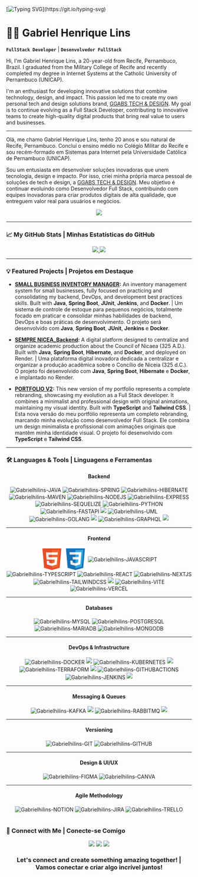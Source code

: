 [![Typing SVG](https://readme-typing-svg.demolab.com?font=Fira+Code&pause=1000&color=00B231&center=falso&vCenter=falso&repeat=verdadeiro&width=435&lines=Ol%C3%A1+amigo%2C+Bem-vindo+ao+meu+perfil!;Hello+Friend%2C+Welcome+to+my+profile!)](https://git.io/typing-svg)

# 🧑‍💻 Gabriel Henrique Lins

**`FullStack Developer`** | **`Desenvolvedor FullStack`**

Hi, I'm Gabriel Henrique Lins, a 20-year-old from Recife, Pernambuco, Brazil. I graduated from the Military College of Recife and recently completed my degree in Internet Systems at the Catholic University of Pernambuco (UNICAP).

I'm an enthusiast for developing innovative solutions that combine technology, design, and impact. This passion led me to create my own personal tech and design solutions brand, [GGABS TECH & DESIGN](https://www.ggabstechdesign.com.br/). My goal is to continue evolving as a Full Stack Developer, contributing to innovative teams to create high-quality digital products that bring real value to users and businesses.

***

Olá, me chamo Gabriel Henrique Lins, tenho 20 anos e sou natural de Recife, Pernambuco. Concluí o ensino médio no Colégio Militar do Recife e sou recém-formado em Sistemas para Internet pela Universidade Católica de Pernambuco (UNICAP).

Sou um entusiasta em desenvolver soluções inovadoras que unem tecnologia, design e impacto. Por isso, criei minha própria marca pessoal de soluções de tech e design, a [GGABS TECH & DESIGN](https://www.ggabstechdesign.com.br/). Meu objetivo é continuar evoluindo como Desenvolvedor Full Stack, contribuindo com equipes inovadoras para criar produtos digitais de alta qualidade, que entreguem valor real para usuários e negócios.

<div align="center">
  <img src="https://cdn.wallpapersafari.com/30/0/n0HOqk.gif" width="90%">
</div>

---

### 📈 My GitHub Stats | Minhas Estatísticas do GitHub

<div align="center">
  <a href="https://github.com/gabrielhilins">
    <img height="160" src="https://github-readme-stats.vercel.app/api?username=gabrielhilins&show_icons=true&theme=radical">
    <img height="160" src="https://github-readme-stats.vercel.app/api/top-langs/?username=gabrielhilins&layout=compact&theme=radical">
  </a>
</div>

---

### 💡 Featured Projects | Projetos em Destaque

- **[SMALL BUSINESS INVENTORY MANAGER](https://github.com/gabrielhilins/inventory-manager-api):** An inventory management system for small businesses, fully focused on practicing and consolidating my backend, DevOps, and development best practices skills. Built with **Java**, **Spring Boot**, **JUnit**, **Jenkins**, and **Docker**. | Um sistema de controle de estoque para pequenos negócios, totalmente focado em praticar e consolidar minhas habilidades de backend, DevOps e boas práticas de desenvolvimento. O projeto será desenvolvido com **Java**, **Spring Boot**, **JUnit**, **Jenkins** e **Docker**.

- **[SEMPRE NICEA_Backend](https://github.com/gabrielhilins/SempreNicea_backend):** A digital platform designed to centralize and organize academic production about the Council of Nicaea (325 A.D.). Built with **Java**, **Spring Boot**, **Hibernate**, and **Docker**, and deployed on Render. | Uma plataforma digital inovadora dedicada a centralizar e organizar a produção acadêmica sobre o Concílio de Niceia (325 d.C.). O projeto foi desenvolvido com **Java**, **Spring Boot**, **Hibernate** e **Docker**, e implantado no Render.

- **[PORTFOLIO V2](https://github.com/gabrielhilins/Portfolio_v2):** This new version of my portfolio represents a complete rebranding, showcasing my evolution as a Full Stack developer. It combines a minimalist and professional design with original animations, maintaining my visual identity. Built with **TypeScript** and **Tailwind CSS**. | Esta nova versão do meu portfólio representa um completo rebranding, marcando minha evolução como desenvolvedor Full Stack. Ele combina um design minimalista e profissional com animações originais que mantêm minha identidade visual. O projeto foi desenvolvido com **TypeScript** e **Tailwind CSS**.

---

### 🛠️ Languages & Tools | Linguagens e Ferramentas

<div align="center">

#### **Backend**
  <img align="center" alt="Gabrielhilins-JAVA" height="60" width="60" src="https://cdn.jsdelivr.net/gh/devicons/devicon/icons/java/java-original.svg" />
  <img align="center" alt="Gabrielhilins-SPRING" height="60" width="60" src="https://cdn.jsdelivr.net/gh/devicons/devicon@latest/icons/spring/spring-original-wordmark.svg" />
  <img align="center" alt="Gabrielhilins-HIBERNATE" height="60" width="60" src="https://cdn.jsdelivr.net/gh/devicons/devicon@latest/icons/hibernate/hibernate-plain-wordmark.svg" />
  <img align="center" alt="Gabrielhilins-MAVEN" height="60" width="60" src="https://cdn.jsdelivr.net/gh/devicons/devicon@latest/icons/maven/maven-original.svg" />
  <img align="center" alt="Gabrielhilins-NODEJS" height="60" width="60" src="https://cdn.jsdelivr.net/gh/devicons/devicon@latest/icons/nodejs/nodejs-original-wordmark.svg">
  <img align="center" alt="Gabrielhilins-EXPRESS" height="60" width="60" src="https://cdn.jsdelivr.net/gh/devicons/devicon@latest/icons/express/express-original-wordmark.svg">
  <img align="center" alt="Gabrielhilins-SEQUELIZE" height="60" width="60" src="https://cdn.jsdelivr.net/gh/devicons/devicon@latest/icons/sequelize/sequelize-original-wordmark.svg">
  <img align="center" alt="Gabrielhilins-PYTHON" height="60" width="60" src="https://cdn.jsdelivr.net/gh/devicons/devicon/icons/python/python-original.svg" />
  <img align="center" alt="Gabrielhilins-FASTAPI" height="60" width="60" src="https://cdn.jsdelivr.net/gh/devicons/devicon@latest/icons/fastapi/fastapi-original-wordmark.svg" /> <img src="https://img.shields.io/badge/Learning-65C466?style=flat-square">
  <img align="center" alt="Gabrielhilins-UML" height="60" width="60" src="https://cdn.jsdelivr.net/gh/devicons/devicon@latest/icons/unifiedmodelinglanguage/unifiedmodelinglanguage-original.svg" />
  <br>
  <img align="center" alt="Gabrielhilins-GOLANG" height="60" width="60" src="https://cdn.jsdelivr.net/gh/devicons/devicon@latest/icons/go/go-original.svg" /> <img src="https://img.shields.io/badge/Learning-65C466?style=flat-square">
  <img align="center" alt="Gabrielhilins-GRAPHQL" height="60" width="60" src="https://cdn.jsdelivr.net/gh/devicons/devicon@latest/icons/graphql/graphql-plain-wordmark.svg" /> <img src="https://img.shields.io/badge/Learning-65C466?style=flat-square">

---

#### **Frontend**
  <img align="center" alt="Gabrielhilins-HTML" height="60" width="60" src="https://raw.githubusercontent.com/devicons/devicon/master/icons/html5/html5-original.svg">
  <img align="center" alt="Gabrielhilins-CSS" height="60" width="60" src="https://raw.githubusercontent.com/devicons/devicon/master/icons/css3/css3-original.svg">
  <img align="center" alt="Gabrielhilins-JAVASCRIPT" height="60" width="60" src="https://cdn.jsdelivr.net/gh/devicons/devicon/icons/javascript/javascript-plain.svg">
  <img align="center" alt="Gabrielhilins-TYPESCRIPT" height="60" width="60" src="https://cdn.jsdelivr.net/gh/devicons/devicon@latest/icons/typescript/typescript-original.svg">
  <img align="center" alt="Gabrielhilins-REACT" height="60" width="60" src="https://cdn.jsdelivr.net/gh/devicons/devicon@latest/icons/react/react-original.svg">
  <img align="center" alt="Gabrielhilins-NEXTJS" height="60" width="60" src="https://cdn.jsdelivr.net/gh/devicons/devicon@latest/icons/nextjs/nextjs-original.svg">
  <img align="center" alt="Gabrielhilins-TAILWINDCSS" height="60" width="60" src="https://cdn.jsdelivr.net/gh/devicons/devicon@latest/icons/tailwindcss/tailwindcss-original.svg"> <img src="https://img.shields.io/badge/Learning-65C466?style=flat-square">
  <img align="center" alt="Gabrielhilins-VITE" height="60" width="60" src="https://cdn.jsdelivr.net/gh/devicons/devicon@latest/icons/vitejs/vitejs-original.svg">
  <img align="center" alt="Gabrielhilins-VERCEL" height="60" width="60" src="https://cdn.jsdelivr.net/gh/devicons/devicon@latest/icons/vercel/vercel-original.svg" />

---

#### **Databases**
  <img align="center" alt="Gabrielhilins-MYSQL" height="60" width="60" src="https://cdn.jsdelivr.net/gh/devicons/devicon/icons/mysql/mysql-original.svg" />
  <img align="center" alt="Gabrielhilins-POSTGRESQL" height="60" width="60" src="https://cdn.jsdelivr.net/gh/devicons/devicon@latest/icons/postgresql/postgresql-original.svg" />
  <img align="center" alt="Gabrielhilins-MARIADB" height="60" width="60" src="https://cdn.jsdelivr.net/gh/devicons/devicon@latest/icons/mariadb/mariadb-original-wordmark.svg" />
  <img align="center" alt="Gabrielhilins-MONGODB" height="60" width="60" src="https://cdn.jsdelivr.net/gh/devicons/devicon@latest/icons/mongodb/mongodb-plain-wordmark.svg" />

---

#### **DevOps & Infrastructure**
  <img align="center" alt="Gabrielhilins-DOCKER" height="60" width="60" src="https://cdn.jsdelivr.net/gh/devicons/devicon@latest/icons/docker/docker-original.svg"> <img src="https://img.shields.io/badge/Learning-65C466?style=flat-square">
  <img align="center" alt="Gabrielhilins-KUBERNETES" height="60" width="60" src="https://cdn.jsdelivr.net/gh/devicons/devicon@latest/icons/kubernetes/kubernetes-plain.svg" /> <img src="https://img.shields.io/badge/Learning-65C466?style=flat-square">
  <img align="center" alt="Gabrielhilins-TERRAFORM" height="60" width="60" src="https://cdn.jsdelivr.net/gh/devicons/devicon@latest/icons/terraform/terraform-original.svg" /> <img src="https://img.shields.io/badge/Learning-65C466?style=flat-square">
  <img align="center" alt="Gabrielhilins-GITHUBACTIONS" height="60" width="60" src="https://cdn.jsdelivr.net/gh/devicons/devicon@latest/icons/githubactions/githubactions-plain-wordmark.svg">
  <img align="center" alt="Gabrielhilins-JENKINS" height="60" width="60" src="https://cdn.jsdelivr.net/gh/devicons/devicon@latest/icons/jenkins/jenkins-original.svg"> <img src="https://img.shields.io/badge/Learning-65C466?style=flat-square">

---

#### **Messaging & Queues**
  <img align="center" alt="Gabrielhilins-KAFKA" height="60" width="60" src="https://cdn.jsdelivr.net/gh/devicons/devicon@latest/icons/apachekafka/apachekafka-original.svg" /> <img src="https://img.shields.io/badge/Learning-65C466?style=flat-square">
  <img align="center" alt="Gabrielhilins-RABBITMQ" height="60" width="60" src="https://cdn.jsdelivr.net/gh/devicons/devicon@latest/icons/rabbitmq/rabbitmq-original-wordmark.svg" /> <img src="https://img.shields.io/badge/Learning-65C466?style=flat-square">

---

#### **Versioning**
  <img align="center" alt="Gabrielhilins-GIT" height="60" width="60" src="https://cdn.jsdelivr.net/gh/devicons/devicon/icons/git/git-original.svg" />
  <img align="center" alt="Gabrielhilins-GITHUB" height="60" width="60" src="https://cdn.jsdelivr.net/gh/devicons/devicon@latest/icons/github/github-original-wordmark.svg" />

---

#### **Design & UI/UX**
  <img align="center" alt="Gabrielhilins-FIGMA" height="60" width="60" src="https://cdn.jsdelivr.net/gh/devicons/devicon/icons/figma/figma-original.svg" />
  <img align="center" alt="Gabrielhilins-CANVA" height="60" width="60" src="https://cdn.jsdelivr.net/gh/devicons/devicon@latest/icons/canva/canva-original.svg" />

---

#### **Agile Methodology**
  <img align="center" alt="Gabrielhilins-NOTION" height="60" width="60" src="https://cdn.jsdelivr.net/gh/devicons/devicon@latest/icons/notion/notion-original.svg" />
  <img align="center" alt="Gabrielhilins-JIRA" height="60" width="60" src="https://cdn.jsdelivr.net/gh/devicons/devicon@latest/icons/jira/jira-original-wordmark.svg" />
  <img align="center" alt="Gabrielhilins-TRELLO" height="60" width="60" src="https://cdn.jsdelivr.net/gh/devicons/devicon@latest/icons/trello/trello-original.svg" />
</div>

<br>

### 🔗 Connect with Me | Conecte-se Comigo 

<div align="center"> 
  <a href="https://www.linkedin.com/in/gabriel-henrique-lins/" target="_blank"><img src="https://img.shields.io/badge/-LinkedIn-%230077B5?style=for-the-badge&logo=linkedin&logoColor=white" target="_blank"></a> 
  <a href="https://instagram.com/ggabstechdesign" target="_blank"><img src="https://img.shields.io/badge/-Instagram-%23E4405F?style=for-the-badge&logo=instagram&logoColor=white" target="_blank"></a>
  <a href = "mailto:gabrielhilins@gmail.com"><img src="https://img.shields.io/badge/-Gmail-%23333?style=for-the-badge&logo=gmail&logoColor=white" target="_blank"></a>
  
</div>

<h3 align="center">Let's connect and create something amazing together! | Vamos conectar e criar algo incrível juntos!</h3>
